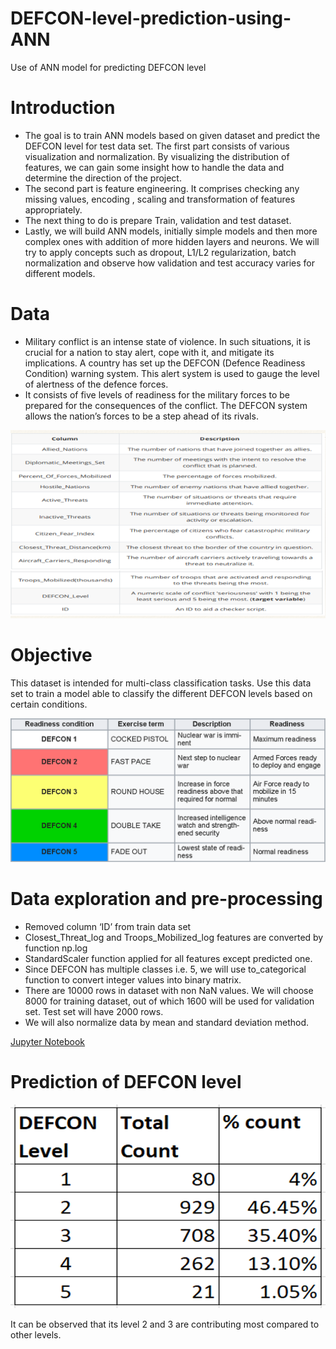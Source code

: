 # DEFCON-level-prediction-using-ANN
Use of ANN model for predicting DEFCON level 

# Introduction 

- The goal is to train ANN models based on given dataset and predict the DEFCON level for test data set. 
The first part consists of various visualization and normalization. By visualizing the distribution of features, we can gain some insight how to handle the data and determine the direction of the project.
- The second part is feature engineering. It comprises checking any missing values, encoding , scaling and transformation of features appropriately. 
- The next thing to do is prepare Train, validation and test dataset. 
- Lastly, we will build ANN models, initially simple models and then more complex ones with addition of more hidden layers and neurons. We will try to apply concepts such as dropout, L1/L2 regularization, batch normalization and observe how validation and test accuracy varies for different models.

# Data

- Military conflict is an intense state of violence. In such situations, it is crucial for a nation to stay alert, cope with it, and mitigate its implications. 
A country has set up the DEFCON (Defence Readiness Condition) warning system. This alert system is used to gauge the level of alertness of the defence forces. 
- It consists of five levels of readiness for the military forces to be prepared for the consequences of the conflict. The DEFCON system allows the nation’s forces to be a step ahead of its rivals. 

![image.png](data.png)

# Objective

This dataset is intended for multi-class classification tasks. Use this data set to train a model able to classify the different DEFCON levels based on certain conditions.

![image.png](defcon.png)

# Data exploration and pre-processing

- Removed column ‘ID’ from train data set
- Closest_Threat_log and Troops_Mobilized_log features are converted by function np.log
- StandardScaler function applied for all features except predicted one.
- Since DEFCON has multiple classes i.e. 5, we will use to_categorical function to convert integer values into binary matrix. 
- There are 10000 rows in dataset with non NaN values. We will choose 8000 for training dataset, out of which 1600 will be used for validation set. Test set will have 2000 rows.
- We will also normalize data by mean and standard deviation method.

[Jupyter Notebook](./DEFCON.ipynb)

# Prediction of DEFCON level

![image.png](Prediction_DEFCON.png)

It can be observed that its level 2 and 3 are contributing most compared to other levels.

